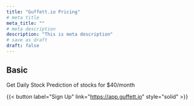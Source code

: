 ```yaml
---
title: "Guffett.io Pricing"
# meta title
meta_title: ""
# meta description
description: "This is meta description"
# save as draft
draft: false
---
```


[//]: # (## Free Trial)

[//]: # ()
[//]: # (7 Days Free Trial)

[//]: # ()
[//]: # ({{< button label="Sign Up" link="https://app.guffett.io" style="solid" >}})

## Basic

Get Daily Stock Prediction of stocks for $40/month

{{< button label="Sign Up" link="https://app.guffett.io" style="solid" >}}

[//]: # (## Pro)

[//]: # ()

[//]: # (Coming Soon!)


[//]: # ({{< button label="Sign Up" link="https://app.guffett.io" style="disable" >}})